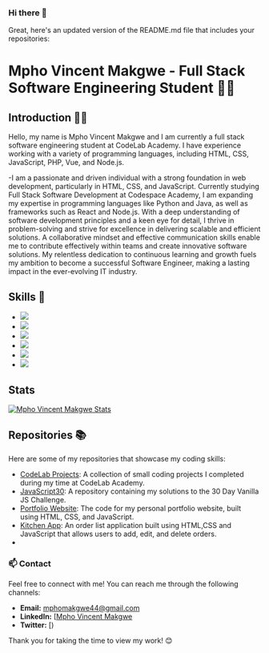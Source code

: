 ### Hi there 👋

Great, here's an updated version of the README.md file that includes your repositories:

# Mpho Vincent Makgwe - Full Stack Software Engineering Student 👨‍💻

## Introduction 🙋‍♂️
Hello, my name is Mpho Vincent Makgwe and I am currently a full stack software engineering student at CodeLab Academy. I have experience working with a variety of programming languages, including HTML, CSS, JavaScript, PHP, Vue, and Node.js.

-I am a passionate and driven individual with a strong foundation in web development, particularly in HTML, CSS, and JavaScript. Currently studying Full Stack Software Development at Codespace Academy, I am expanding my expertise in programming languages like Python and Java, as well as frameworks such as React and Node.js. With a deep understanding of software development principles and a keen eye for detail, I thrive in problem-solving and strive for excellence in delivering scalable and efficient solutions. A collaborative mindset and effective communication skills enable me to contribute effectively within teams and create innovative software solutions. My relentless dedication to continuous learning and growth fuels my ambition to become a successful Software Engineer, making a lasting impact in the ever-evolving IT industry.

## Skills 🚀
-  <img src="https://img.icons8.com/color/48/000000/html-5--v1.png"/>
-   <img src="https://img.icons8.com/color/48/000000/css3.png"/>
-  <img src="https://img.icons8.com/color/48/000000/javascript--v1.png"/>
-  <img src="https://img.icons8.com/officel/48/000000/php-logo.png"/>
-  <img src="https://img.icons8.com/color/48/000000/vue-js.png"/>
-  <img src="https://img.icons8.com/color/48/000000/nodejs.png"/>

## Stats
[![Mpho Vincent Makgwe Stats](https://github-readme-stats.vercel.app/api?username=Mpho-Vincent-Makgwe&show_icons=true&theme=radical&bg_color=00000000&theme=transparent)](https://github.com/Mpho-Vincent-Makgwe/github-readme-stats)


## Repositories 📚
Here are some of my repositories that showcase my coding skills:
- [CodeLab Projects](https://github.com/Mpho-vincent-makgwe?tab=repositories): A collection of small coding projects I completed during my time at CodeLab Academy.
- [JavaScript30](https://github.com/Mpho-vincent-makgwe/JavaScript30-master.git): A repository containing my solutions to the 30 Day Vanilla JS Challenge.
- [Portfolio Website](): The code for my personal portfolio website, built using HTML, CSS, and JavaScript.
- [Kitchen App](https://github.com/Mpho-vincent-makgwe/todo-app): An order list application built using HTML,CSS and JavaScript that allows users to add, edit, and delete orders.
- 

### 📫 Contact

Feel free to connect with me! You can reach me through the following channels:

- **Email:** mphomakgwe44@gmail.com
- **LinkedIn:** [[Mpho Vincent Makgwe](https://www.linkedin.com/in/mpho-vincent-makgwe-1ab386199/)
- **Twitter:** [)

Thank you for taking the time to view my work! 😊
